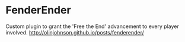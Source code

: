 # FenderEnder
Custom plugin to grant the 'Free the End' advancement to every player involved.
http://olinjohnson.github.io/posts/fenderender/
